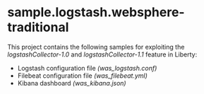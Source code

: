 # sample.logstash.websphere-traditional

This project contains the following samples for exploiting the *logstashCollector-1.0* and *logstashCollector-1.1* feature in Liberty: 
* Logstash configuration file *(was_logstash.conf)*
* Filebeat configuration file *(was_filebeat.yml)*
* Kibana dashboard *(was_kibana.json)*
